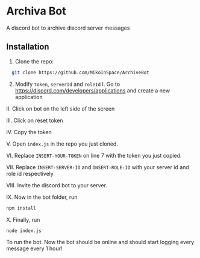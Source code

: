 
# Archiva Bot

A discord bot to archive discord server messages


## Installation

1. Clone the repo:
```bash
  git clone https://github.com/MikoInSpace/ArchiveBot
```

2. Modify `token`, `serverId` and `roleId`
  I. Go to https://discord.com/developers/applications and create a new application

  II. Click on bot on the left side of the screen

  III. Click on reset token

  IV. Copy the token

  V. Open `index.js` in the repo you just cloned.

  VI. Replace `INSERT-YOUR-TOKEN` on line 7 with the token you just copied.

  VII. Replace `INSERT-SERVER-ID` and `INSERT-ROLE-ID` with your server id and role id respectively

  VIII. Invite the discord bot to your server.

  IX. Now in the bot folder, run
  ```bash
  npm install
  ```

  X. Finally, run 
  ```bash
  node index.js
  ```
  To run the bot. Now the bot should be online and should start logging every message every 1 hour!
    
